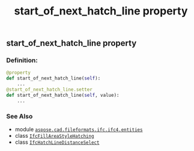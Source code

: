 ﻿---
title: start_of_next_hatch_line property
second_title: Aspose.CAD for Python via .NET API References
description: 
type: docs
weight: 100
url: /python-net/aspose.cad.fileformats.ifc.ifc4.entities/ifcfillareastylehatching/start_of_next_hatch_line/
is_root: false
---

## start_of_next_hatch_line property

### Definition:
```python
@property
def start_of_next_hatch_line(self):
    ...
@start_of_next_hatch_line.setter
def start_of_next_hatch_line(self, value):
    ...
```

### See Also
* module [`aspose.cad.fileformats.ifc.ifc4.entities`](../../)
* class [`IfcFillAreaStyleHatching`](/cad/python-net/aspose.cad.fileformats.ifc.ifc4.entities/ifcfillareastylehatching)
* class [`IfcHatchLineDistanceSelect`](/cad/python-net/aspose.cad.fileformats.ifc.ifc4.types/ifchatchlinedistanceselect)
